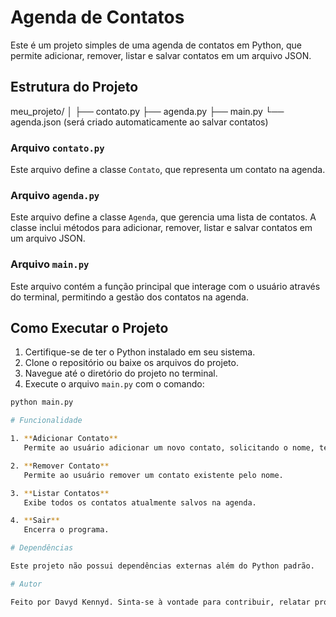 # Agenda de Contatos

Este é um projeto simples de uma agenda de contatos em Python, que permite adicionar, remover, listar e salvar contatos em um arquivo JSON.

## Estrutura do Projeto

meu_projeto/
│
├── contato.py
├── agenda.py
├── main.py
└── agenda.json (será criado automaticamente ao salvar contatos)


### Arquivo `contato.py`

Este arquivo define a classe `Contato`, que representa um contato na agenda.

### Arquivo `agenda.py`

Este arquivo define a classe `Agenda`, que gerencia uma lista de contatos. A classe inclui métodos para adicionar, remover, listar e salvar contatos em um arquivo JSON.

### Arquivo `main.py`

Este arquivo contém a função principal que interage com o usuário através do terminal, permitindo a gestão dos contatos na agenda.

## Como Executar o Projeto

1. Certifique-se de ter o Python instalado em seu sistema.
2. Clone o repositório ou baixe os arquivos do projeto.
3. Navegue até o diretório do projeto no terminal.
4. Execute o arquivo `main.py` com o comando:

```sh
python main.py

# Funcionalidade

1. **Adicionar Contato**  
   Permite ao usuário adicionar um novo contato, solicitando o nome, telefone e email.

2. **Remover Contato**  
   Permite ao usuário remover um contato existente pelo nome.

3. **Listar Contatos**  
   Exibe todos os contatos atualmente salvos na agenda.

4. **Sair**  
   Encerra o programa.

# Dependências

Este projeto não possui dependências externas além do Python padrão.

# Autor

Feito por Davyd Kennyd. Sinta-se à vontade para contribuir, relatar problemas ou fazer perguntas.
